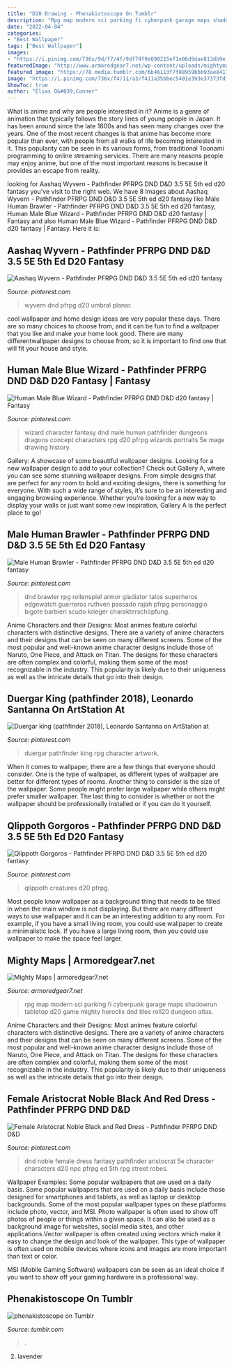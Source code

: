 ```yaml
---
title: "D20 Drawing - Phenakistoscope On Tumblr"
description: "Rpg map modern sci parking fi cyberpunk garage maps shadowrun tabletop d20 game mighty heroclix dnd tiles roll20 dungeon atlas"
date: "2022-04-04"
categories:
- "Best Wallpaper"
tags: ["Best Wallpaper"]
images:
- "https://i.pinimg.com/736x/9d/f7/4f/9df74f9e090215ef1e86d9dae813db9e.jpg"
featuredImage: "http://www.armoredgear7.net/wp-content/uploads/mightymaps-parkinggarage-dl.jpg"
featured_image: "https://78.media.tumblr.com/6b46113f7f88959bbb93ae84174e0c91/tumblr_oo88oxwZcK1qzfsnio1_500.gif"
image: "https://i.pinimg.com/736x/f4/11/a3/f411a35bbec5401e393e37373fdf697d.jpg"
ShowToc: true
author: "Elias O&#039;Conner"
---
```



What is anime and why are people interested in it?
Anime is a genre of animation that typically follows the story lines of young people in Japan. It has been around since the late 1800s and has seen many changes over the years. One of the most recent changes is that anime has become more popular than ever, with people from all walks of life becoming interested in it. This popularity can be seen in its various forms, from traditional Toonami programming to online streaming services. There are many reasons people may enjoy anime, but one of the most important reasons is because it provides an escape from reality.

	

		
looking for Aashaq Wyvern - Pathfinder PFRPG DND D&amp;D 3.5 5E 5th ed d20 fantasy you've visit to the right web. We have 8 Images about Aashaq Wyvern - Pathfinder PFRPG DND D&amp;D 3.5 5E 5th ed d20 fantasy like Male Human Brawler - Pathfinder PFRPG DND D&amp;D 3.5 5E 5th ed d20 fantasy, Human Male Blue Wizard - Pathfinder PFRPG DND D&amp;D d20 fantasy | Fantasy and also Human Male Blue Wizard - Pathfinder PFRPG DND D&amp;D d20 fantasy | Fantasy. Here it is:
		
    
## Aashaq Wyvern - Pathfinder PFRPG DND D&amp;D 3.5 5E 5th Ed D20 Fantasy

<img loading=lazy src="https://i.pinimg.com/736x/f4/11/a3/f411a35bbec5401e393e37373fdf697d.jpg" onerror="this.onerror=null;this.src='https://tse4.mm.bing.net/th?id=OIP.CDuDyig31tPu_gBcVCXAzwHaIX&amp;pid=15.1';" alt="Aashaq Wyvern - Pathfinder PFRPG DND D&amp;D 3.5 5E 5th ed d20 fantasy">

_Source: pinterest.com_

>wyvern dnd pfrpg d20 umbral planar. 

	

cool wallpaper and home design ideas are very popular these days. There are so many choices to choose from, and it can be fun to find a wallpaper that you like and make your home look good. There are many differentwallpaper designs to choose from, so it is important to find one that will fit your house and style.

    
## Human Male Blue Wizard - Pathfinder PFRPG DND D&amp;D D20 Fantasy | Fantasy

<img loading=lazy src="https://i.pinimg.com/736x/7e/85/17/7e8517acd27a3d13a18704708892afc9--character-concept-character-art.jpg" onerror="this.onerror=null;this.src='https://tse4.mm.bing.net/th?id=OIP._SEvpZl-I8eF0Us7azCZQQHaMl&amp;pid=15.1';" alt="Human Male Blue Wizard - Pathfinder PFRPG DND D&amp;D d20 fantasy | Fantasy">

_Source: pinterest.com_

>wizard character fantasy dnd male human pathfinder dungeons dragons concept characters rpg d20 pfrpg wizards portraits 5e mage drawing history. 

	

Gallery: A showcase of some beautiful wallpaper designs.
Looking for a new wallpaper design to add to your collection? Check out Gallery A, where you can see some stunning wallpaper designs. From simple designs that are perfect for any room to bold and exciting designs, there is something for everyone. With such a wide range of styles, it’s sure to be an interesting and engaging browsing experience. Whether you’re looking for a new way to display your walls or just want some new inspiration, Gallery A is the perfect place to go!





	
	
    
## Male Human Brawler - Pathfinder PFRPG DND D&amp;D 3.5 5E 5th Ed D20 Fantasy

<img loading=lazy src="https://i.pinimg.com/736x/9d/f7/4f/9df74f9e090215ef1e86d9dae813db9e.jpg" onerror="this.onerror=null;this.src='https://tse4.mm.bing.net/th?id=OIP.sKKyR7wGtTG40rigd4oHPQHaMo&amp;pid=15.1';" alt="Male Human Brawler - Pathfinder PFRPG DND D&amp;D 3.5 5E 5th ed d20 fantasy">

_Source: pinterest.com_

>dnd brawler rpg rollenspiel armor gladiator talos superheros edgewatch guerreros ruthven passado rajah pfrpg personaggio bigote barbieri scudo krieger charakterschöpfung. 

	

Anime Characters and their Designs: Most animes feature colorful characters with distinctive designs.
There are a variety of anime characters and their designs that can be seen on many different screens. Some of the most popular and well-known anime character designs include those of Naruto, One Piece, and Attack on Titan. The designs for these characters are often complex and colorful, making them some of the most recognizable in the industry. This popularity is likely due to their uniqueness as well as the intricate details that go into their design.

    
## Duergar King (pathfinder 2018), Leonardo Santanna On ArtStation At

<img loading=lazy src="https://i.pinimg.com/736x/c2/35/2e/c2352e1b28494c6dc8a004dd96f67295.jpg" onerror="this.onerror=null;this.src='https://tse2.mm.bing.net/th?id=OIP.NPjm6i_rEjffg3sHxYQbKgHaKQ&amp;pid=15.1';" alt="Duergar king (pathfinder 2018), Leonardo Santanna on ArtStation at">

_Source: pinterest.com_

>duergar pathfinder king rpg character artwork. 

	

When it comes to wallpaper, there are a few things that everyone should consider. One is the type of wallpaper, as different types of wallpaper are better for different types of rooms. Another thing to consider is the size of the wallpaper. Some people might prefer large wallpaper while others might prefer smaller wallpaper. The last thing to consider is whether or not the wallpaper should be professionally installed or if you can do it yourself.

    
## Qlippoth Gorgoros - Pathfinder PFRPG DND D&amp;D 3.5 5E 5th Ed D20 Fantasy

<img loading=lazy src="https://i.pinimg.com/736x/15/1d/43/151d43dcdd4095b657f3aacbbf25a758.jpg" onerror="this.onerror=null;this.src='https://tse2.mm.bing.net/th?id=OIP.dQiZ_IjNAEtOfTU6lAGy0QHaGz&amp;pid=15.1';" alt="Qlippoth Gorgoros - Pathfinder PFRPG DND D&amp;D 3.5 5E 5th ed d20 fantasy">

_Source: pinterest.com_

>qlippoth creatures d20 pfrpg. 

	

Most people know wallpaper as a background thing that needs to be filled in when the main window is not displaying. But there are many different ways to use wallpaper and it can be an interesting addition to any room. For example, if you have a small living room, you could use wallpaper to create a minimalistic look. If you have a large living room, then you could use wallpaper to make the space feel larger.

    
## Mighty Maps | Armoredgear7.net

<img loading=lazy src="http://www.armoredgear7.net/wp-content/uploads/mightymaps-parkinggarage-dl.jpg" onerror="this.onerror=null;this.src='https://tse3.mm.bing.net/th?id=OIP.rgBvxLjCv-Pn6yo2rJHIsAHaLH&amp;pid=15.1';" alt="Mighty Maps | armoredgear7.net">

_Source: armoredgear7.net_

>rpg map modern sci parking fi cyberpunk garage maps shadowrun tabletop d20 game mighty heroclix dnd tiles roll20 dungeon atlas. 

	

Anime Characters and their Designs: Most animes feature colorful characters with distinctive designs.
There are a variety of anime characters and their designs that can be seen on many different screens. Some of the most popular and well-known anime character designs include those of Naruto, One Piece, and Attack on Titan. The designs for these characters are often complex and colorful, making them some of the most recognizable in the industry. This popularity is likely due to their uniqueness as well as the intricate details that go into their design.

    
## Female Aristocrat Noble Black And Red Dress - Pathfinder PFRPG DND D&amp;D

<img loading=lazy src="https://i.pinimg.com/736x/f3/73/56/f37356e71805cad306f8162abf5b488d.jpg" onerror="this.onerror=null;this.src='https://tse2.mm.bing.net/th?id=OIP.pYFtF9xWHUrOd0xjw4zBqwHaLU&amp;pid=15.1';" alt="Female Aristocrat Noble Black and Red Dress - Pathfinder PFRPG DND D&amp;D">

_Source: pinterest.com_

>dnd noble female dress fantasy pathfinder aristocrat 5e character characters d20 npc pfrpg ed 5th rpg street robes. 

	

Wallpaper Examples: Some popular wallpapers that are used on a daily basis.
Some popular wallpapers that are used on a daily basis include those designed for smartphones and tablets, as well as laptop or desktop backgrounds. Some of the most popular wallpaper types on these platforms include photo, vector, and MSI. 
Photo wallpaper is often used to show off photos of people or things within a given space. It can also be used as a background image for websites, social media sites, and other applications.Vector wallpaper is often created using vectors which make it easy to change the design and look of the wallpaper. This type of wallpaper is often used on mobile devices where icons and images are more important than text or color. 

MSI (Mobile Gaming Software) wallpapers can be seen as an ideal choice if you want to show off your gaming hardware in a professional way.

    
## Phenakistoscope On Tumblr

<img loading=lazy src="https://78.media.tumblr.com/6b46113f7f88959bbb93ae84174e0c91/tumblr_oo88oxwZcK1qzfsnio1_500.gif" onerror="this.onerror=null;this.src='https://tse1.mm.bing.net/th?id=OIP.ICZpraaSGD-vZNknSrzgLQHaHa&amp;pid=15.1';" alt="phenakistoscope on Tumblr">

_Source: tumblr.com_

>. 

	

2. lavender 

